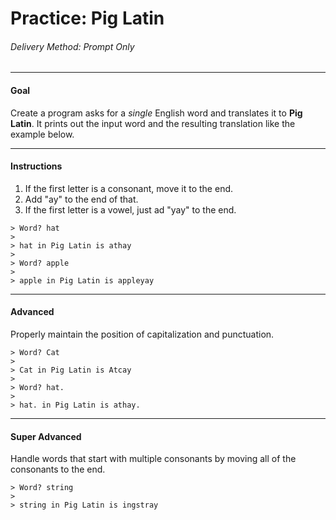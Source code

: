 # Practice: Pig Latin

###### Delivery Method: Prompt Only

------------------------------

#### Goal

Create a program asks for a _single_ English word and translates it to **Pig Latin**.
It prints out the input word and the resulting translation like the example below.

---------------------------------

#### Instructions

1. If the first letter is a consonant, move it to the end.
1. Add "ay" to the end of that.
1. If the first letter is a vowel, just ad "yay" to the end.

```
> Word? hat
>
> hat in Pig Latin is athay
>
> Word? apple
>
> apple in Pig Latin is appleyay
```

-----------------------------------

#### Advanced

Properly maintain the position of capitalization and punctuation.

```
> Word? Cat
>
> Cat in Pig Latin is Atcay
>
> Word? hat.
>
> hat. in Pig Latin is athay.
```

--------------------------------------

#### Super Advanced

Handle words that start with multiple consonants by moving all of the consonants
 to the end.

```
> Word? string
>
> string in Pig Latin is ingstray
```
